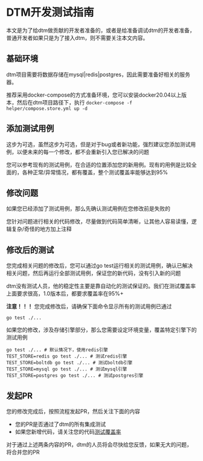 # DTM开发测试指南
本文是为了给dtm做贡献的开发者准备的，或者是给准备调试dtm的开发者准备，普通开发者如果只是为了接入dtm，则不需要关注本文内容。

## 基础环境
dtm项目需要将数据存储在mysql|redis|postgres，因此需要准备好相关的服务器。

推荐采用docker-compose的方式准备环境，您可以安装docker20.04以上版本，然后在dtm项目路径下，执行
`docker-compose -f helper/compose.store.yml up -d`

## 添加测试用例
这步为可选，虽然这步为可选，但是对于bug或者新功能，强烈建议您添加测试用例，以便未来的每一个修改，都不会重新引入您已解决的问题

您可以参考现有的测试用例，在合适的位置添加您的新用例。现有的用例是比较全面的，各种正常/异常情况，都有覆盖，整个测试覆盖率能够达到95%

## 修改问题
如果您已经添加了测试用例，那么先确认测试用例在您修改前是失败的

您针对问题进行相关的代码修改，尽量做到代码简单清晰，让其他人容易读懂，逻辑复杂/奇怪的地方加上注释

## 修改后的测试

您完成相关问题的修改后，您可以通过go test运行相关的测试用例，确认已解决相关问题，然后再运行全部测试用例，保证您的新代码，没有引入新的问题

dtm没有测试人员，他的稳定性主要是靠自动化的测试保证的。我们在测试覆盖率上面要求很高，1.0版本后，都要求覆盖率在95%+

**注意！！！** 您完成修改后，请确保下面命令显示所有的测试用例已通过

`go test ./...`

如果您的修改，涉及存储引擎部分，那么您需要设定环境变量，覆盖特定引擎下的测试用例

```
go test ./... # 默认情况下，使用redis引擎
TEST_STORE=redis go test ./... # 测试redis引擎
TEST_STORE=boltdb go test ./... # 测试boltdb引擎
TEST_STORE=mysql go test ./... # 测试mysql引擎
TEST_STORE=postgres go test ./... # 测试postgres引擎
```

## 发起PR
您的修改完成后，按照流程发起PR，然后关注下面的内容

- 您的PR是否通过了dtm的所有集成测试
- 如果您新增代码，请关注您的代码[测试覆盖率](https://app.codecov.io/gh/dtm-labs/dtm)

对于通过上述两条内容的PR，dtm的人员将会尽快给您反馈，如果无大的问题，将合并您的PR
